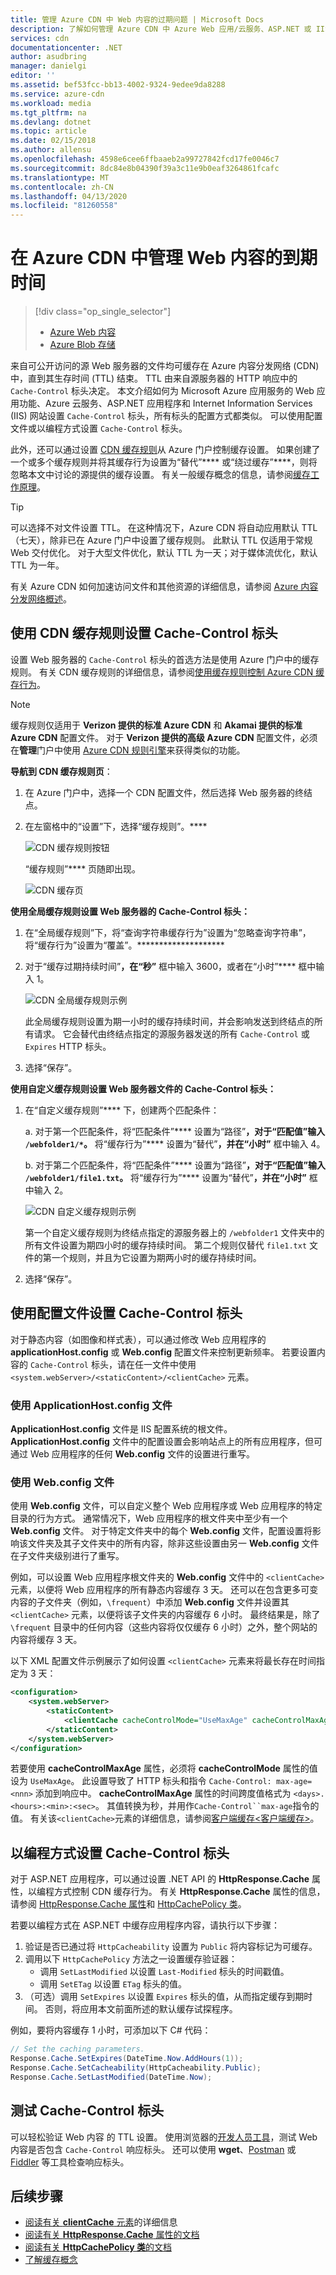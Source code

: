 ```yaml
---
title: 管理 Azure CDN 中 Web 内容的过期问题 | Microsoft Docs
description: 了解如何管理 Azure CDN 中 Azure Web 应用/云服务、ASP.NET 或 IIS 内容的过期问题。
services: cdn
documentationcenter: .NET
author: asudbring
manager: danielgi
editor: ''
ms.assetid: bef53fcc-bb13-4002-9324-9edee9da8288
ms.service: azure-cdn
ms.workload: media
ms.tgt_pltfrm: na
ms.devlang: dotnet
ms.topic: article
ms.date: 02/15/2018
ms.author: allensu
ms.openlocfilehash: 4598e6cee6ffbaaeb2a99727842fcd17fe0046c7
ms.sourcegitcommit: 8dc84e8b04390f39a3c11e9b0eaf3264861fcafc
ms.translationtype: MT
ms.contentlocale: zh-CN
ms.lasthandoff: 04/13/2020
ms.locfileid: "81260558"
---
```

# <a name="manage-expiration-of-web-content-in-azure-cdn"></a>在 Azure CDN 中管理 Web 内容的到期时间
> [!div class="op_single_selector"]
> * [Azure Web 内容](cdn-manage-expiration-of-cloud-service-content.md)
> * [Azure Blob 存储](cdn-manage-expiration-of-blob-content.md)
> 

来自可公开访问的源 Web 服务器的文件均可缓存在 Azure 内容分发网络 (CDN) 中，直到其生存时间 (TTL) 结束。 TTL 由来自源服务器的 HTTP 响应中的 `Cache-Control` 标头决定。 本文介绍如何为 Microsoft Azure 应用服务的 Web 应用功能、Azure 云服务、ASP.NET 应用程序和 Internet Information Services (IIS) 网站设置 `Cache-Control` 标头，所有标头的配置方式都类似。 可以使用配置文件或以编程方式设置 `Cache-Control` 标头。 

此外，还可以通过设置 [CDN 缓存规则](cdn-caching-rules.md)从 Azure 门户控制缓存设置。 如果创建了一个或多个缓存规则并将其缓存行为设置为“替代”**** 或“绕过缓存”****，则将忽略本文中讨论的源提供的缓存设置。 有关一般缓存概念的信息，请参阅[缓存工作原理](cdn-how-caching-works.md)。

> [!TIP]
> 可以选择不对文件设置 TTL。 在这种情况下，Azure CDN 将自动应用默认 TTL（七天），除非已在 Azure 门户中设置了缓存规则。 此默认 TTL 仅适用于常规 Web 交付优化。 对于大型文件优化，默认 TTL 为一天；对于媒体流优化，默认 TTL 为一年。
> 
> 有关 Azure CDN 如何加速访问文件和其他资源的详细信息，请参阅 [Azure 内容分发网络概述](cdn-overview.md)。
> 

## <a name="setting-cache-control-headers-by-using-cdn-caching-rules"></a>使用 CDN 缓存规则设置 Cache-Control 标头
设置 Web 服务器的 `Cache-Control` 标头的首选方法是使用 Azure 门户中的缓存规则。 有关 CDN 缓存规则的详细信息，请参阅[使用缓存规则控制 Azure CDN 缓存行为](cdn-caching-rules.md)。

> [!NOTE] 
> 缓存规则仅适用于 **Verizon 提供的标准 Azure CDN** 和 **Akamai 提供的标准 Azure CDN** 配置文件。 对于 **Verizon 提供的高级 Azure CDN** 配置文件，必须在**管理**门户中使用 [Azure CDN 规则引擎](cdn-rules-engine.md)来获得类似的功能。

**导航到 CDN 缓存规则页**：

1. 在 Azure 门户中，选择一个 CDN 配置文件，然后选择 Web 服务器的终结点。

1. 在左窗格中的“设置”下，选择“缓存规则”。****

   ![CDN 缓存规则按钮](./media/cdn-manage-expiration-of-cloud-service-content/cdn-caching-rules-btn.png)

   “缓存规则”**** 页随即出现。

   ![CDN 缓存页](./media/cdn-manage-expiration-of-cloud-service-content/cdn-caching-page.png)


**使用全局缓存规则设置 Web 服务器的 Cache-Control 标头：**

1. 在“全局缓存规则”下，将“查询字符串缓存行为”设置为“忽略查询字符串”，将“缓存行为”设置为“覆盖”。********************
      
1. 对于“缓存过期持续时间”****，在“秒”**** 框中输入 3600，或者在“小时”**** 框中输入 1。 

   ![CDN 全局缓存规则示例](./media/cdn-manage-expiration-of-cloud-service-content/cdn-global-caching-rules-example.png)

   此全局缓存规则设置为期一小时的缓存持续时间，并会影响发送到终结点的所有请求。 它会替代由终结点指定的源服务器发送的所有 `Cache-Control` 或 `Expires` HTTP 标头。   

1. 选择“保存”。 

**使用自定义缓存规则设置 Web 服务器文件的 Cache-Control 标头：**

1. 在“自定义缓存规则”**** 下，创建两个匹配条件：

     a. 对于第一个匹配条件，将“匹配条件”**** 设置为“路径”****，对于“匹配值”输入 `/webfolder1/*`。**** 将“缓存行为”**** 设置为“替代”****，并在“小时”**** 框中输入 4。

     b. 对于第二个匹配条件，将“匹配条件”**** 设置为“路径”****，对于“匹配值”输入 `/webfolder1/file1.txt`。**** 将“缓存行为”**** 设置为“替代”****，并在“小时”**** 框中输入 2。

    ![CDN 自定义缓存规则示例](./media/cdn-manage-expiration-of-cloud-service-content/cdn-custom-caching-rules-example.png)

    第一个自定义缓存规则为终结点指定的源服务器上的 `/webfolder1` 文件夹中的所有文件设置为期四小时的缓存持续时间。 第二个规则仅替代 `file1.txt` 文件的第一个规则，并且为它设置为期两小时的缓存持续时间。

1. 选择“保存”。 


## <a name="setting-cache-control-headers-by-using-configuration-files"></a>使用配置文件设置 Cache-Control 标头
对于静态内容（如图像和样式表），可以通过修改 Web 应用程序的 **applicationHost.config** 或 **Web.config** 配置文件来控制更新频率。 若要设置内容的 `Cache-Control` 标头，请在任一文件中使用 `<system.webServer>/<staticContent>/<clientCache>` 元素。

### <a name="using-applicationhostconfig-files"></a>使用 ApplicationHost.config 文件
**ApplicationHost.config** 文件是 IIS 配置系统的根文件。 **ApplicationHost.config** 文件中的配置设置会影响站点上的所有应用程序，但可通过 Web 应用程序的任何 **Web.config** 文件的设置进行重写。

### <a name="using-webconfig-files"></a>使用 Web.config 文件
使用 **Web.config** 文件，可以自定义整个 Web 应用程序或 Web 应用程序的特定目录的行为方式。 通常情况下，Web 应用程序的根文件夹中至少有一个**Web.config** 文件。 对于特定文件夹中的每个 **Web.config** 文件，配置设置将影响该文件夹及其子文件夹中的所有内容，除非这些设置由另一 **Web.config** 文件在子文件夹级别进行了重写。 

例如，可以设置 Web 应用程序根文件夹的 **Web.config** 文件中的 `<clientCache>` 元素，以便将 Web 应用程序的所有静态内容缓存 3 天。 还可以在包含更多可变内容的子文件夹（例如，`\frequent`）中添加 **Web.config** 文件并设置其 `<clientCache>` 元素，以便将该子文件夹的内容缓存 6 小时。 最终结果是，除了 `\frequent` 目录中的任何内容（这些内容将仅仅缓存 6 小时）之外，整个网站的内容将缓存 3 天。  

以下 XML 配置文件示例展示了如何设置 `<clientCache>` 元素来将最长存在时间指定为 3 天：  

```xml
<configuration>
    <system.webServer>
        <staticContent>
            <clientCache cacheControlMode="UseMaxAge" cacheControlMaxAge="3.00:00:00" />
        </staticContent>
    </system.webServer>
</configuration>
```

若要使用 **cacheControlMaxAge** 属性，必须将 **cacheControlMode** 属性的值设为 `UseMaxAge`。 此设置导致了 HTTP 标头和指令 `Cache-Control: max-age=<nnn>` 添加到响应中。 **cacheControlMaxAge** 属性的时间跨度值格式为 `<days>.<hours>:<min>:<sec>`。 其值转换为秒，并用作`Cache-Control``max-age`指令的值。 有关该`<clientCache>`元素的详细信息，请参阅[客户端缓存\<客户端缓存>](https://www.iis.net/ConfigReference/system.webServer/staticContent/clientCache)。  

## <a name="setting-cache-control-headers-programmatically"></a>以编程方式设置 Cache-Control 标头
对于 ASP.NET 应用程序，可以通过设置 .NET API 的 **HttpResponse.Cache** 属性，以编程方式控制 CDN 缓存行为。 有关 **HttpResponse.Cache** 属性的信息，请参阅 [HttpResponse.Cache 属性](/dotnet/api/system.web.httpresponse.cache#System_Web_HttpResponse_Cache)和 [HttpCachePolicy 类](/dotnet/api/system.web.httpcachepolicy)。  

若要以编程方式在 ASP.NET 中缓存应用程序内容，请执行以下步骤：
   1. 验证是否已通过将 `HttpCacheability` 设置为 `Public` 将内容标记为可缓存。 
   1. 调用以下 `HttpCachePolicy` 方法之一设置缓存验证器：
      - 调用 `SetLastModified` 以设置 `Last-Modified` 标头的时间戳值。
      - 调用 `SetETag` 以设置 `ETag` 标头的值。
   1. （可选）调用 `SetExpires` 以设置 `Expires` 标头的值，从而指定缓存到期时间。 否则，将应用本文前面所述的默认缓存试探程序。

例如，要将内容缓存 1 小时，可添加以下 C# 代码：  

```csharp
// Set the caching parameters.
Response.Cache.SetExpires(DateTime.Now.AddHours(1));
Response.Cache.SetCacheability(HttpCacheability.Public);
Response.Cache.SetLastModified(DateTime.Now);
```

## <a name="testing-the-cache-control-header"></a>测试 Cache-Control 标头
可以轻松验证 Web 内容 的 TTL 设置。 使用浏览器的[开发人员工具](https://developer.microsoft.com/microsoft-edge/platform/documentation/f12-devtools-guide/)，测试 Web 内容是否包含 `Cache-Control` 响应标头。 还可以使用 **wget**、[Postman](https://www.getpostman.com/) 或 [Fiddler](https://www.telerik.com/fiddler) 等工具检查响应标头。

## <a name="next-steps"></a>后续步骤
* [阅读有关 **clientCache** 元素](https://www.iis.net/ConfigReference/system.webServer/staticContent/clientCache)的详细信息
* [阅读有关 **HttpResponse.Cache** 属性的文档](/dotnet/api/system.web.httpresponse.cache#System_Web_HttpResponse_Cache) 
* [阅读有关 **HttpCachePolicy 类**的文档](/dotnet/api/system.web.httpcachepolicy)  
* [了解缓存概念](cdn-how-caching-works.md)
